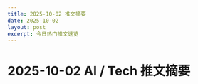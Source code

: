 ```yaml
---
title: 2025-10-02 推文摘要
date: 2025-10-02
layout: post
excerpt: 今日热门推文速览
---
```


# 2025-10-02 AI / Tech 推文摘要

